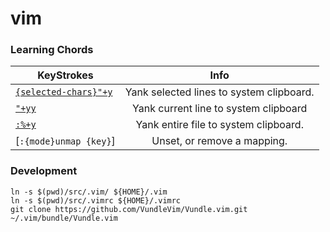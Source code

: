 # vim

### Learning Chords

| KeyStrokes                | Info                                      |
| ------------------------- |:-----------------------------------------:|
| [`{selected-chars}"+y`]   | Yank selected lines to system clipboard.  |
| [`"+yy`]                  | Yank current line to system clipboard     |
| [`:%+y`]                  | Yank entire file to system clipboard.     |
| [`:{mode}unmap {key}`]    | Unset, or remove a mapping.               |


[`"+yy`]: https://stackoverflow.com/a/11489440/2790481
[`{selected-chars}"+y`]: https://stackoverflow.com/a/9166363/2790481
[`:%+y`]: https://vi.stackexchange.com/a/96/12339

### Development
```
ln -s $(pwd)/src/.vim/ ${HOME}/.vim
ln -s $(pwd)/src/.vimrc ${HOME}/.vimrc
git clone https://github.com/VundleVim/Vundle.vim.git ~/.vim/bundle/Vundle.vim
```
